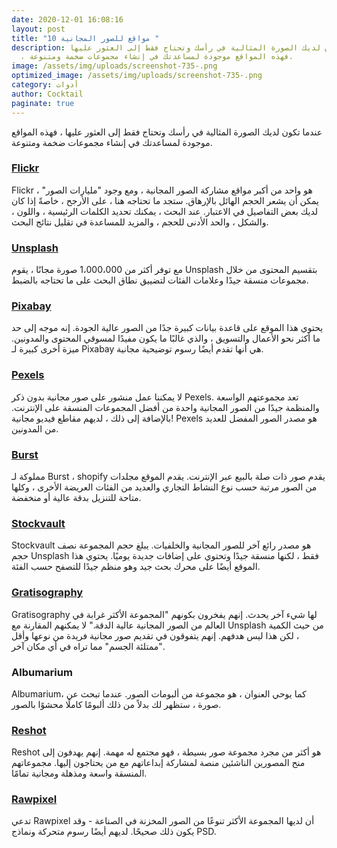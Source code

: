 ```yaml
---
date: 2020-12-01 16:08:16
layout: post
title: "10 مواقع للصور المجانية "
description: عندما تكون لديك الصورة المثالية في رأسك وتحتاج فقط إلى العثور عليها
  ، فهذه المواقع موجودة لمساعدتك في إنشاء مجموعات ضخمة ومتنوعة.
image: /assets/img/uploads/screenshot-735-.png
optimized_image: /assets/img/uploads/screenshot-735-.png
category: أدوات
author: Cocktail
paginate: true
---
```

عندما تكون لديك الصورة المثالية في رأسك وتحتاج فقط إلى العثور عليها ، فهذه المواقع موجودة لمساعدتك في إنشاء مجموعات ضخمة ومتنوعة.

### [Flickr](https://www.flickr.com/)

Flickr هو واحد من أكبر مواقع مشاركة الصور المجانية ، ومع وجود "مليارات الصور" ، يمكن أن يشعر الحجم الهائل بالإرهاق. ستجد ما تحتاجه هنا ، على الأرجح ، خاصةً إذا كان لديك بعض التفاصيل في الاعتبار. عند البحث ، يمكنك تحديد الكلمات الرئيسية ، واللون ، والشكل ، والحد الأدنى للحجم ، والمزيد للمساعدة في تقليل نتائج البحث.

### [Unsplash](https://unsplash.com/)

مع توفر أكثر من 1،000،000 صورة مجانًا ، يقوم Unsplash بتقسيم المحتوى من خلال مجموعات منسقة جيدًا وعلامات الفئات لتضييق نطاق البحث على ما تحتاجه بالضبط.

### [Pixabay](https://pixabay.com/)

يحتوي هذا الموقع على قاعدة بيانات كبيرة جدًا من الصور عالية الجودة. إنه موجه إلى حد ما أكثر نحو الأعمال والتسويق ، والذي غالبًا ما يكون مفيدًا لمسوقي المحتوى والمدونين. ميزة أخرى كبيرة لـ Pixabay هي أنها تقدم أيضًا رسوم توضيحية مجانية.

### [Pexels](https://www.pexels.com/)

لا يمكننا عمل منشور على صور مجانية بدون ذكر Pexels. تعد مجموعتهم الواسعة والمنظمة جيدًا من الصور المجانية واحدة من أفضل المجموعات المنسقة على الإنترنت. بالإضافة إلى ذلك ، لديهم مقاطع فيديو مجانية! Pexels هو مصدر الصور المفضل للعديد من المدونين.

### [Burst](https://burst.shopify.com/)

مملوكة لـ Burst ، shopify يقدم صور ذات صلة بالبيع عبر الإنترنت. يقدم الموقع مجلدات من الصور مرتبة حسب نوع النشاط التجاري والعديد من الفئات العريضة الأخرى ، وكلها متاحة للتنزيل بدقة عالية أو منخفضة.

### [Stockvault](https://www.stockvault.net/)

Stockvault هو مصدر رائع آخر للصور المجانية والخلفيات. يبلغ حجم المجموعة نصف حجم Unsplash فقط ، لكنها منسقة جيدًا وتحتوي على إضافات جديدة يوميًا. يحتوي هذا الموقع أيضًا على محرك بحث جيد وهو منظم جيدًا للتصفح حسب الفئة.

### [Gratisography](https://gratisography.com/)

Gratisography لها شيء آخر يحدث. إنهم يفخرون بكونهم "المجموعة الأكثر غرابة في العالم من الصور المجانية عالية الدقة." لا يمكنهم المقارنة مع Unsplash من حيث الكمية ، لكن هذا ليس هدفهم. إنهم يتفوقون في تقديم صور مجانية فريدة من نوعها وأقل "ممتلئة الجسم" مما تراه في أي مكان آخر. 

### Albumarium

Albumarium، كما يوحي العنوان ، هو مجموعة من ألبومات الصور. عندما تبحث عن صورة ، ستظهر لك بدلاً من ذلك ألبومًا كاملًا محشوًا بالصور.

### [Reshot](https://www.reshot.com/)

Reshot هو أكثر من مجرد مجموعة صور بسيطة ، فهو مجتمع له مهمة. إنهم يهدفون إلى منح المصورين الناشئين منصة لمشاركة إبداعاتهم مع من يحتاجون إليها. مجموعاتهم المنسقة واسعة ومذهلة ومجانية تمامًا.

### [Rawpixel](https://www.rawpixel.com/)

تدعي Rawpixel أن لديها المجموعة الأكثر تنوعًا من الصور المخزنة في الصناعة - وقد يكون ذلك صحيحًا. لديهم أيضًا رسوم متحركة ونماذج PSD.
